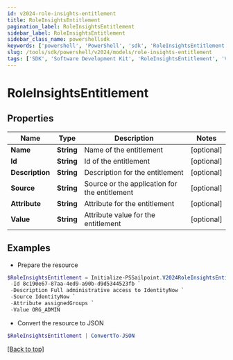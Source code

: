 ```yaml
---
id: v2024-role-insights-entitlement
title: RoleInsightsEntitlement
pagination_label: RoleInsightsEntitlement
sidebar_label: RoleInsightsEntitlement
sidebar_class_name: powershellsdk
keywords: ['powershell', 'PowerShell', 'sdk', 'RoleInsightsEntitlement', 'V2024RoleInsightsEntitlement'] 
slug: /tools/sdk/powershell/v2024/models/role-insights-entitlement
tags: ['SDK', 'Software Development Kit', 'RoleInsightsEntitlement', 'V2024RoleInsightsEntitlement']
---
```



# RoleInsightsEntitlement

## Properties

Name | Type | Description | Notes
------------ | ------------- | ------------- | -------------
**Name** | **String** | Name of the entitlement | [optional] 
**Id** | **String** | Id of the entitlement | [optional] 
**Description** | **String** | Description for the entitlement | [optional] 
**Source** | **String** | Source or the application for the entitlement | [optional] 
**Attribute** | **String** | Attribute for the entitlement | [optional] 
**Value** | **String** | Attribute value for the entitlement | [optional] 

## Examples

- Prepare the resource
```powershell
$RoleInsightsEntitlement = Initialize-PSSailpoint.V2024RoleInsightsEntitlement  -Name Administrator `
 -Id 8c190e67-87aa-4ed9-a90b-d9d5344523fb `
 -Description Full administrative access to IdentityNow `
 -Source IdentityNow `
 -Attribute assignedGroups `
 -Value ORG_ADMIN
```

- Convert the resource to JSON
```powershell
$RoleInsightsEntitlement | ConvertTo-JSON
```


[[Back to top]](#) 

